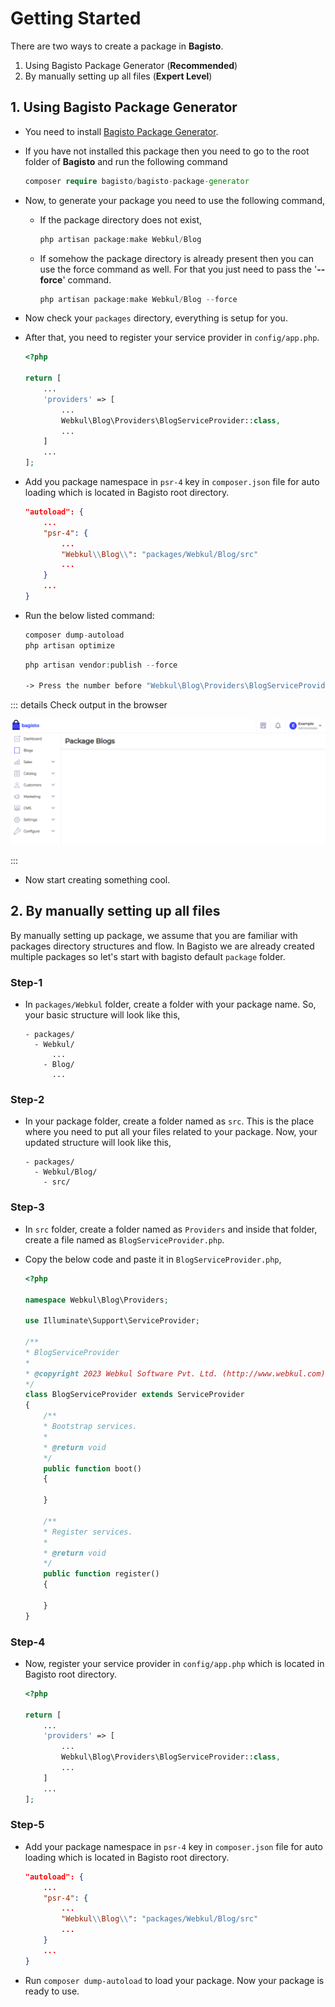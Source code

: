 # Getting Started

There are two ways to create a package in **Bagisto**.

1. Using Bagisto Package Generator (**Recommended**)
2. By manually setting up all files (**Expert Level**)

## 1. Using Bagisto Package Generator

- You need to install [Bagisto Package Generator](https://github.com/bagisto/bagisto-package-generator).

- If you have not installed this package then you need to go to the root folder of **Bagisto** and run the following command

  ```php
  composer require bagisto/bagisto-package-generator
  ```

- Now, to generate your package you need to use the following command,

  - If the package directory does not exist,

    ```php
    php artisan package:make Webkul/Blog
    ```

  - If somehow the package directory is already present then you can use the force command as well. For that you just need to pass the '**--force**' command.

    ```php
    php artisan package:make Webkul/Blog --force
    ```

- Now check your `packages` directory, everything is setup for you.

- After that, you need to register your service provider in `config/app.php`.

  ```php
  <?php

  return [
      ...
      'providers' => [
          ...
          Webkul\Blog\Providers\BlogServiceProvider::class,
          ...
      ]
      ...
  ];
  ```

- Add you package namespace in `psr-4` key in `composer.json` file for auto loading which is located in Bagisto root directory.

  ```json
  "autoload": {
      ...
      "psr-4": {
          ...
          "Webkul\\Blog\\": "packages/Webkul/Blog/src"
          ...
      }
      ...
  }
  ```

- Run the below listed command:

  ```php
  composer dump-autoload
  php artisan optimize
  ```

  ```php
  php artisan vendor:publish --force

  -> Press the number before "Webkul\Blog\Providers\BlogServiceProvider" and then press enter to publish all assets and configurations.
  ```

::: details Check output in the browser

![helloworld-admin-browser-output](../../assets/images/package-development/blog-package-output.png)

:::

- Now start creating something cool.

## 2. By manually setting up all files

By manually setting up package, we assume that you are familiar with packages directory structures and flow. In Bagisto we are already created multiple packages so let's start with bagisto default `package` folder.

### Step-1

- In `packages/Webkul` folder, create a folder with your package name. So, your basic structure will look like this,

  ```
  - packages/
    - Webkul/
        ...
      - Blog/
        ...
  ```

### Step-2

- In your package folder, create a folder named as `src`. This is the place where you need to put all your files related to your package. Now, your updated structure will look like this,

  ```
  - packages/
    - Webkul/Blog/
      - src/
  ```

### Step-3

- In `src` folder, create a folder named as `Providers` and inside that folder, create a file named as `BlogServiceProvider.php`.

- Copy the below code and paste it in `BlogServiceProvider.php`,

  ```php
  <?php

  namespace Webkul\Blog\Providers;

  use Illuminate\Support\ServiceProvider;

  /**
  * BlogServiceProvider
  *
  * @copyright 2023 Webkul Software Pvt. Ltd. (http://www.webkul.com)
  */
  class BlogServiceProvider extends ServiceProvider
  {
      /**
      * Bootstrap services.
      *
      * @return void
      */
      public function boot()
      {

      }

      /**
      * Register services.
      *
      * @return void
      */
      public function register()
      {

      }
  }
  ```

### Step-4

- Now, register your service provider in `config/app.php` which is located in Bagisto root directory.

  ```php
  <?php

  return [
      ...
      'providers' => [
          ...
          Webkul\Blog\Providers\BlogServiceProvider::class,
          ...
      ]
      ...
  ];
  ```

### Step-5

- Add your package namespace in `psr-4` key in `composer.json` file for auto loading which is located in Bagisto root directory.

  ```json
  "autoload": {
      ...
      "psr-4": {
          ...
          "Webkul\\Blog\\": "packages/Webkul/Blog/src"
          ...
      }
      ...
  }
  ```

- Run `composer dump-autoload` to load your package. Now your package is ready to use.
